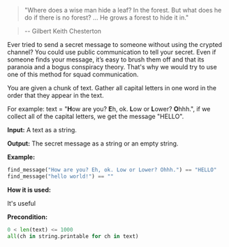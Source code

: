>"Where does a wise man hide a leaf? In the forest.
>But what does he do if there is no forest? ... He grows a forest to hide it in."

>-- Gilbert Keith Chesterton

Ever tried to send a secret message to someone without using the crypted channel? 
You could use public communication to tell your secret.
Even if someone finds your message, it’s easy to brush them off and that its paranoia and a bogus conspiracy theory.
That's why we would try to use one of this method for squad communication.

You are given a chunk of text. Gather all capital letters in one word in the order that they appear in the text.

For example: text = "**H**ow are you? **E**h, ok. **L**ow or **L**ower? **O**hhh.",
if we collect all of the capital letters, we get the message "HELLO".

**Input:** A text as a string. 

**Output:** The secret message as a string or an empty string.

**Example:**

```python
find_message("How are you? Eh, ok. Low or Lower? Ohhh.") == "HELLO"
find_message("hello world!") == ""
```
**How it is used:**

It's useful

**Precondition:**
```python
0 < len(text) <= 1000
all(ch in string.printable for ch in text)
```
